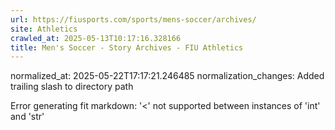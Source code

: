 ```yaml
---
url: https://fiusports.com/sports/mens-soccer/archives/
site: Athletics
crawled_at: 2025-05-13T10:17:16.328166
title: Men's Soccer - Story Archives - FIU Athletics
---
```

normalized_at: 2025-05-22T17:17:21.246485
normalization_changes: Added trailing slash to directory path

Error generating fit markdown: '<' not supported between instances of 'int' and 'str'